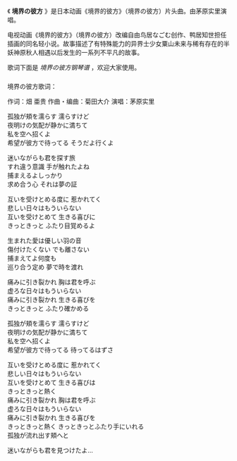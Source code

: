 

《 **境界の彼方** 》是日本动画《境界的彼方》（境界の彼方）片头曲。由茅原实里演唱。

电视动画《境界的彼方》（境界の彼方）改编自由鸟居なごむ创作、鸭居知世担任插画的同名轻小说。故事描述了有特殊能力的异界士少女粟山未来与稀有存在的半妖神原秋人相遇以后发生的一系列不平凡的故事。

歌词下面是 _境界の彼方钢琴谱_ ，欢迎大家使用。

###  
境界の彼方歌词：

作词：畑 亜贵 作曲・编曲：菊田大介 演唱：茅原实里  
  
孤独が頬を濡らす 濡らすけど  
夜明けの気配が静かに満ちて  
私を空へ招くよ  
希望が彼方で待ってる そうだよ行くよ

迷いながらも君を探す旅  
すれ違う意識 手が触れたよね  
捕まえるよしっかり  
求め合う心 それは夢の証

互いを受けとめる度に 惹かれてく  
悲しい日々はもういらない  
互いを受けとめて 生きる喜びに  
きっときっと ふたり目覚めるよ

生まれた愛は優しい羽の音  
傷付けたくない でも離さない  
捕まえてよ何度も  
巡り合う定め 夢で時を渡れ

痛みに引き裂かれ 胸は君を呼ぶ  
虚ろな日々はもういらない  
痛みに引き裂かれ 生きる喜びを  
きっときっと ふたり確かめる

孤独が頬を濡らす 濡らすけど  
夜明けの気配が静かに満ちて  
私を空へ招くよ  
希望が彼方で待ってる 待ってるはずさ

互いを受けとめる度に 惹かれてく  
悲しい日々はもういらない  
互いを受けとめて 生きる喜びは  
きっときっと熱く  
痛みに引き裂かれ 胸は君を呼ぶ  
虚ろな日々はもういらない  
痛みに引き裂かれ 生きる喜びを  
きっときっと熱く きっときっとふたり手にいれる  
孤独が流れ出す頬へと

迷いながらも君を見つけたよ…

